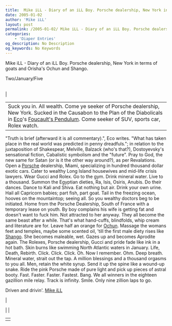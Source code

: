 ```yaml
---
title:  Mike iLL - Diary of an iLL Boy. Porsche dealership, New York in terms of goats and Orisha's Ochun and Shango.
date: 2005-01-02
author: 'Mike iLL'
layout: post
permalink: /2005-01-02/ Mike iLL - Diary of an iLL Boy. Porsche dealership, New York in terms of goats and Orisha's Ochun and Shango.
categories:
    - 'Diaper Entries'
og_description: No Description
og_keywords: No Keywords
---
```

<style>
body {
  background-color: ;
  color: ;
}
a {
  color: ;
}
a:active {
  color: ;
}
a:visited {
  color: ;
}
</style>

   Mike iLL - Diary of an iLL Boy. Porsche dealership, New York in terms of goats and Orisha's Ochun and Shango.  
<!--
google\_ad\_client = "pub-7092652543555559";
google\_alternate\_ad\_url = "http://www.obliteration.com/O\_site/thought/Mikeb/click.htm";
google\_ad\_width = 120;
google\_ad\_height = 600;
google\_ad\_format = "120x600\_as";
google\_ad\_channel ="";
google\_ad\_type = "text";
google\_color\_border = ["F9DFF9","DFF2FD","B0E0E6"];
google\_color\_bg = ["F9DFF9","DFF2FD","FFFFFF"];
google\_color\_link = ["0000CC","0000CC","000000"];
google\_color\_url = ["008000","008000","336699"];
google\_color\_text = ["000000","000000","333333"];
//-->
 

Two/January/Five


|  |  |  |
| --- | --- | --- |
| 

|  |
| --- |
| Suck you in. All wealth. Come ye seeker of Porsche dealership, New York. Sucked in the Causabon to the Plan of the Diabolicals in [Eco](http://www.2think.org/fp.shtml)'s [Foucault's Pendulum](http://plus.maths.org/issue9/xfile/). Come seeker of SUV, sports car, Rolex watch.
"Truth is brief (afterward it is all commentary).", Eco writes. "What has taken place in the real world was predicted in penny dreadfuls."; in relation to the juxtaposition of Shakespear, Melville, Balzack (who's that?), Dostoyevsky's sensational fiction, Cabalistic symbolism and the "future".
Pray to God, the new same for Satan (or is it the other way around?), as per Revalations. Open a [Porsche](http://allnycars.com/porsche.html) dealership, Miami, specializing in hundred thousand dollar exotic cars. Cater to wealthy Long Island housewives and mid-life crisis lawyers. Wear Gucci and Rolex. Go to the gym. Drink mineral water. Live to a thousand.
Summon the Egyptian dieties, Ra, Isis, Osiris, Anubis. Do their dances. Dance to Kali and Shiva. Eat nothing but air. Drink your own urine. 
Hail all Capricorn babies; part fish, part goat. Tail in the freezing ocean, hooves on the mountaintop; seeing all.
So you wealthy doctors beg to be initiated. Home from the Porsche Dealership, South of France with a temporary lease on youth.
By boy complains his wife is getting fat and doesn't want to fuck him. Not attracted to her anyway. They all become the same beast after a while. That's what hand-cuffs, blindfolds, whip cream and literature are for. Leave half an orange for [Ochun](http://www.yasminhernandez.com/yemayayochun.htm). Massage the womans feet and temples, maybe some scented oil, 'till the first male diety rises like [Shango](http://www.pantheon.org/articles/s/shango.html). She becomes maleable, wet. Gazes up and becomes Aprodite again.
The Rolexes, Porsche dealership, Gucci and pride fade like ink in a hot bath. Skin burns like swimming North Atlantic waters in January. Life, Death, Rebirth. Click. Click. Click.
Oh. Now I remember. Ohm. Deep breath. Mineral water, strait out the tap.
A million blessings and a thousand orgasms to you all. Men, retain the white syrup. Send it up the spine like a wound-up snake. Ride the pink Porsche made of pure light and pick up pieces of astral booty. Fast. Faster. Faster. Fastest. Bang.
We all winners in the eighteen gazillion mile relay. Track is infinity. Smile. Only nine zillion laps to go.

Driven and drivin'.
[Mike iLL](mailto:mike@obliteration.com)

 |

 | 
 |

   


|  |
| --- |
|   |

   
   
   
   
  

